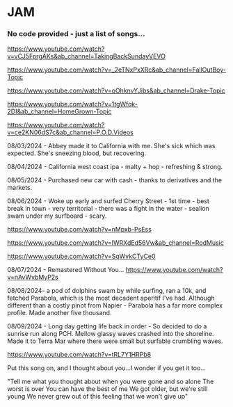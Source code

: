 # JAM
### No code provided - just a list of songs...

https://www.youtube.com/watch?v=vCJ5FprgAKs&ab_channel=TakingBackSundayVEVO

https://www.youtube.com/watch?v=_2eTNxPxXRc&ab_channel=FallOutBoy-Topic

https://www.youtube.com/watch?v=oOhknvYJibs&ab_channel=Drake-Topic

https://www.youtube.com/watch?v=1tgWfqk-2DI&ab_channel=HomeGrown-Topic

https://www.youtube.com/watch?v=ce2KN06dS7c&ab_channel=P.O.D.Videos

08/03/2024 - Abbey made it to California with me. She's sick which was expected. She's sneezing blood, but recovering.

08/04/2024 - California west coast ipa - malty + hop - refreshing & strong.

08/05/2024 - Purchased new car with cash - thanks to derivatives and the markets.

08/06/2024 - Woke up early and surfed Cherry Street - 1st time - best break in town - very territorial - there was a fight in the water - sealion swam under my surfboard - scary.

https://www.youtube.com/watch?v=nMpxb-PsEss

https://www.youtube.com/watch?v=IWRXdEd56Vw&ab_channel=RodMusic

https://www.youtube.com/watch?v=SqWvkCTyCe0

08/07/2024 - Remastered Without You...
https://www.youtube.com/watch?v=nAvWvbMyP2s

08/08/2024- a pod of dolphins swam by while surfing, ran a 10k, and fetched Parabola, which is the most decadent aperitif I've had. Although different than a costly pinot from Napier - Parabola has a far more complex profile. Made another five thousand.

08/09/2024 - Long day getting life back in order - So decided to do a sunrise run along PCH. Mellow glassy waves crashed into the shoreline. Made it to Terra Mar where there were small but surfable crumbling waves. 

https://www.youtube.com/watch?v=tRL7Y1HRPb8

Put this song on, and I thought about you...I wonder if you get it too...

"Tell me what you thought about when you were gone and so alone
The worst is over
You can have the best of me
We got older, but we're still young
We never grew out of this feeling that we won't give up"


